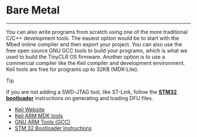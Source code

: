 # Bare Metal
---
You can also write programs from scratch using one of the more traditional C/C++ development tools. The easiest option would be to start with the Mbed online compiler and then export your project. You can also use the free open source GNU GCC tools to build your programs, which is what we used to build the TinyCLR OS firmware. Another option is to use a commercial compiler like the Keil compiler and development environment. Keil tools are free for programs up to 32KB (MDK-Lite).

> [!Tip]
> If you are not adding a SWD-JTAG tool, like ST-Link, follow the [**STM32 bootloader**](stm32-bootloader.md) instructions on generating and loading DFU files.

* [Keil Website](http://www.keil.com/)
* [Keil ARM MDK tools](http://www2.keil.com/mdk5)
* [GNU ARM Tools (GCC)](https://developer.arm.com/open-source/gnu-toolchain/gnu-rm/downloads)
* [STM 32 Bootloader Instructions](stm32-bootloader.md)

